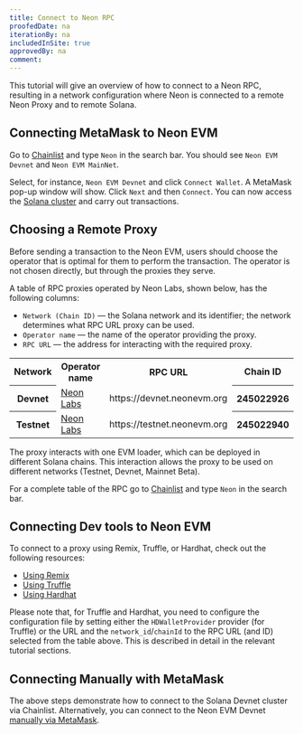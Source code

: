 ```yaml
---
title: Connect to Neon RPC
proofedDate: na
iterationBy: na
includedInSite: true
approvedBy: na
comment: 
---
```


This tutorial will give an overview of how to connect to a Neon RPC, resulting in a network configuration where Neon is connected to a remote Neon Proxy and to remote Solana.

## Connecting MetaMask to Neon EVM
Go to [Chainlist](https://chainlist.org/) and type `Neon` in the search bar. You should see `Neon EVM Devnet` and `Neon EVM MainNet`.

Select, for instance, `Neon EVM Devnet` and click `Connect Wallet`. A MetaMask pop-up window will show. Click `Next` and then `Connect`. You can now access the [Solana cluster](https://docs.solana.com/clusters) and carry out transactions.

## Choosing a Remote Proxy
Before sending a transaction to the Neon EVM, users should choose the operator that is optimal for them to perform the transaction. The operator is not chosen directly, but through the proxies they serve.

A table of RPC proxies operated by Neon Labs, shown below, has the following columns:
  * `Network (Chain ID)` — the Solana network and its identifier; the network determines what RPC URL proxy can be used.
  * `Operator name` — the name of the operator providing the proxy.
  * `RPC URL` — the address for interacting with the required proxy.

<table>
  <tbody>
    <tr>
        <th>Network</th>
        <th>Operator name</th>
        <th>RPC URL</th>
        <th>Chain ID</th>
    </tr>
    <tr>
        <th>Devnet</th>
        <td><a href="https://neon-labs.org">Neon Labs</a></td>
        <td>https://devnet.neonevm.org</td>
        <th>245022926</th>
    </tr>
    <tr>
        <th>Testnet</th>
        <td><a href="https://neon-labs.org">Neon Labs</a></td>
        <td>https://testnet.neonevm.org	</td>
        <th>245022940</th>
    </tr>
  </tbody>
</table>

The proxy interacts with one EVM loader, which can be deployed in different Solana chains. This interaction allows the proxy to be used on different networks (Testnet, Devnet, Mainnet Beta).

For a complete table of the RPC go to [Chainlist](https://chainlist.org/) and type `Neon` in the search bar.

## Connecting Dev tools to Neon EVM

To connect to a proxy using Remix, Truffle, or Hardhat, check out the following resources:
* [Using Remix](developing/deploy_facilities/using_remix.md)
* [Using Truffle](developing/deploy_facilities/using_truffle.md)
* [Using Hardhat](developing/deploy_facilities/using_hardhat.md)

Please note that, for Truffle and Hardhat, you need to configure the configuration file by setting either the `HDWalletProvider` provider (for Truffle) or the URL and the `network_id`/`chainId` to the RPC URL (and ID) selected from the table above. This is described in detail in the relevant tutorial sections.

## Connecting Manually with MetaMask
The above steps demonstrate how to connect to the Solana Devnet cluster via Chainlist. Alternatively, you can connect to the Neon EVM Devnet [manually via MetaMask](wallet/metamask_setup.md#setting-up-an-rpc-network).

